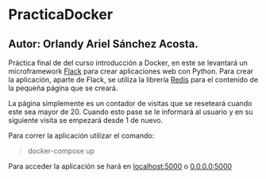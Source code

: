 # PracticaDocker
## Autor: Orlandy Ariel Sánchez Acosta.

Práctica final de del curso introducción a Docker, en este se levantará un microframework [Flack](http://flask.pocoo.org/) para crear aplicaciones web con Python. Para crear la aplicación, aparte de Flack, se utiliza la librería [Redis]( https://github.com/andymccurdy/redis-py) para el contenido de la pequeña página que se creará.

La página simplemente es un contador de visitas que se reseteará cuando este sea mayor de 20. Cuando esto pase se le informará al usuario y en su siguiente visita se empezará desde 1 de nuevo.

Para correr la aplicación utilizar el comando:
> docker-compose up

Para acceder la aplicación se hará en [localhost:5000](localhost:5000) o [0.0.0.0:5000](0.0.0.0:5000)
